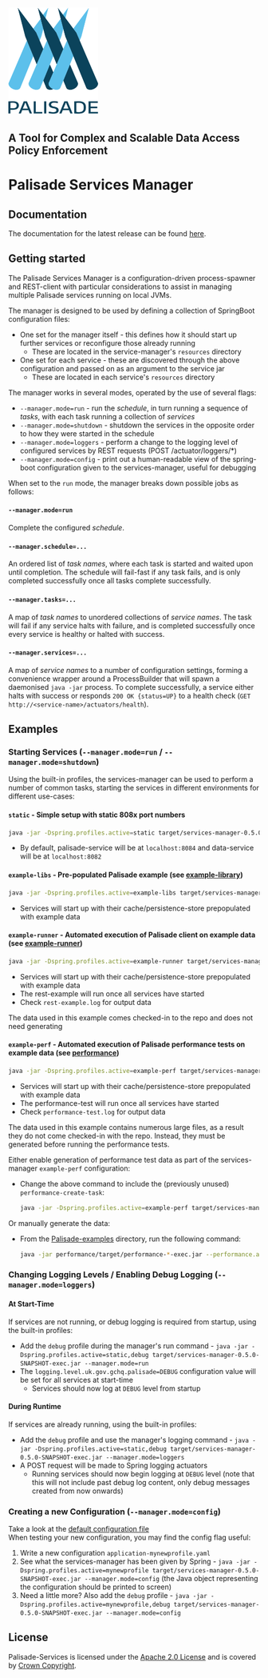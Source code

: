 <!---
Copyright 2018-2021 Crown Copyright

Licensed under the Apache License, Version 2.0 (the "License");
you may not use this file except in compliance with the License.
You may obtain a copy of the License at

  http://www.apache.org/licenses/LICENSE-2.0

Unless required by applicable law or agreed to in writing, software
distributed under the License is distributed on an "AS IS" BASIS,
WITHOUT WARRANTIES OR CONDITIONS OF ANY KIND, either express or implied.
See the License for the specific language governing permissions and
limitations under the License.
--->

<!---
The contents of this file are under substitution in the build process - maven's `process-resources` stage will substitute executable(dot)jar for this: services-manager-0.5.0-SNAPSHOT-exec.jar
The source for this file can be found at `services-manager/src/resources/doc/README-TEMPLATE.md`
--->

# <img src="../logos/logo.svg" width="180">

## A Tool for Complex and Scalable Data Access Policy Enforcement

# Palisade Services Manager

## Documentation

The documentation for the latest release can be found [here](https://gchq.github.io/Palisade).



## Getting started

The Palisade Services Manager is a configuration-driven process-spawner and REST-client with particular considerations to assist in managing multiple Palisade services running on local JVMs.

The manager is designed to be used by defining a collection of SpringBoot configuration files:
 * One set for the manager itself - this defines how it should start up further services or reconfigure those already running
    * These are located in the service-manager's `resources` directory
 * One set for each service - these are discovered through the above configuration and passed on as an argument to the service jar
    * These are located in each service's `resources` directory
 
The manager works in several modes, operated by the use of several flags:
 * `--manager.mode=run` - run the *schedule*, in turn running a sequence of *tasks*, with each task running a collection of *services*
 * `--manager.mode=shutdown` - shutdown the services in the opposite order to how they were started in the schedule
 * `--manager.mode=loggers` - perform a change to the logging level of configured services by REST requests (POST /actuator/loggers/*)
 * `--manager.mode=config` - print out a human-readable view of the spring-boot configuration given to the services-manager, useful for debugging

When set to the `run` mode, the manager breaks down possible jobs as follows:

#### `--manager.mode=run`
Complete the configured *schedule*.

#### `--manager.schedule=...`
An ordered list of *task names*, where each task is started and waited upon until completion.
The schedule will fail-fast if any task fails, and is only completed successfully once all tasks complete successfully.

#### `--manager.tasks=...`
A map of *task names* to unordered collections of *service names*.
The task will fail if any service halts with failure, and is completed successfully once every service is healthy or halted with success. 

#### `--manager.services=...`
A map of *service names* to a number of configuration settings, forming a convenience wrapper around a ProcessBuilder that will spawn a daemonised `java -jar` process.
To complete successfully, a service either halts with success or responds `200 OK {status=UP}` to a health check (`GET http://<service-name>/actuators/health`).



## Examples

### Starting Services (`--manager.mode=run` / `--manager.mode=shutdown`)
Using the built-in profiles, the services-manager can be used to perform a number of common tasks, starting the services in different environments for different use-cases:  

#### `static` - Simple setup with static 808x port numbers
```bash
java -jar -Dspring.profiles.active=static target/services-manager-0.5.0-SNAPSHOT-exec.jar
```
 * By default, palisade-service will be at `localhost:8084` and data-service will be at `localhost:8082`
 
 
#### `example-libs` - Pre-populated Palisade example (see [example-library](https://github.com/gchq/Palisade-examples/tree/develop/example-library))
```bash
java -jar -Dspring.profiles.active=example-libs target/services-manager-0.5.0-SNAPSHOT-exec.jar
```
 * Services will start up with their cache/persistence-store prepopulated with example data


#### `example-runner` - Automated execution of Palisade client on example data (see [example-runner](https://github.com/gchq/Palisade-examples/tree/develop/example-runner))
```bash
java -jar -Dspring.profiles.active=example-runner target/services-manager-0.5.0-SNAPSHOT-exec.jar
```
 * Services will start up with their cache/persistence-store prepopulated with example data
 * The rest-example will run once all services have started
 * Check `rest-example.log` for output data

The data used in this example comes checked-in to the repo and does not need generating
 
 
#### `example-perf` - Automated execution of Palisade performance tests on example data (see [performance](https://github.com/gchq/Palisade-examples/tree/develop/performance))
```bash
java -jar -Dspring.profiles.active=example-perf target/services-manager-0.5.0-SNAPSHOT-exec.jar
```
 * Services will start up with their cache/persistence-store prepopulated with example data
 * The performance-test will run once all services have started
 * Check `performance-test.log` for output data
 
The data used in this example contains numerous large files, as a result they do not come checked-in with the repo.
Instead, they must be generated before running the performance tests.

Either enable generation of performance test data as part of the services-manager `example-perf` configuration:
 * Change the above command to include the (previously unused) `performance-create-task`:
    ```bash
    java -jar -Dspring.profiles.active=example-perf target/services-manager-0.5.0-SNAPSHOT-exec.jar --manager.schedule=performance-create-task,palisade-task,performance-test-task
    ```
Or manually generate the data:  
 * From the [Palisade-examples](https://github.com/gchq/Palisade-examples/) directory, run the following command:
    ```bash
    java -jar performance/target/performance-*-exec.jar --performance.action=create
    ```



### Changing Logging Levels / Enabling Debug Logging (`--manager.mode=loggers`)

#### At Start-Time
If services are not running, or debug logging is required from startup, using the built-in profiles:  
 * Add the `debug` profile during the manager's run command - `java -jar -Dspring.profiles.active=static,debug target/services-manager-0.5.0-SNAPSHOT-exec.jar --manager.mode=run` 
 * The `logging.level.uk.gov.gchq.palisade=DEBUG` configuration value will be set for all services at start-time 
   * Services should now log at `DEBUG` level from startup  

#### During Runtime
If services are already running, using the built-in profiles:  
 * Add the `debug` profile and use the manager's logging command - `java -jar -Dspring.profiles.active=static,debug target/services-manager-0.5.0-SNAPSHOT-exec.jar --manager.mode=loggers`
 * A POST request will be made to Spring logging actuators 
   * Running services should now begin logging at `DEBUG` level (note that this will not include past debug log content, only debug messages created from now onwards)  


### Creating a new Configuration (`--manager.mode=config`)
Take a look at the [default configuration file](/services-manager/src/main/resources/application.yaml)  
When testing your new configuration, you may find the config flag useful:
 1. Write a new configuration `application-mynewprofile.yaml`
 1. See what the services-manager has been given by Spring - `java -jar -Dspring.profiles.active=mynewprofile target/services-manager-0.5.0-SNAPSHOT-exec.jar --manager.mode=config` (the Java object representing the configuration should be printed to screen)  
 1. Need a little more? Also add the `debug` profile - `java -jar -Dspring.profiles.active=mynewprofile,debug target/services-manager-0.5.0-SNAPSHOT-exec.jar --manager.mode=config`  



## License

Palisade-Services is licensed under the [Apache 2.0 License](https://www.apache.org/licenses/LICENSE-2.0) and is covered by [Crown Copyright](https://www.nationalarchives.gov.uk/information-management/re-using-public-sector-information/copyright-and-re-use/crown-copyright/).
